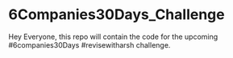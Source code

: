 # 6Companies30Days_Challenge
Hey Everyone, this repo will contain the code for the upcoming #6companies30Days #revisewitharsh challenge.

